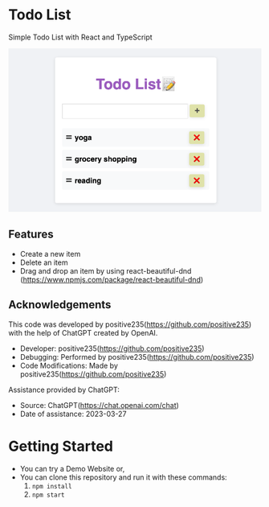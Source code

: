# Todo List

Simple Todo List with React and TypeScript

![a-screenshot-of-todolist](screenshots/todolist.png)

## Features

- Create a new item
- Delete an item
- Drag and drop an item by using react-beautiful-dnd (https://www.npmjs.com/package/react-beautiful-dnd)

## Acknowledgements

This code was developed by positive235(https://github.com/positive235) with the help of ChatGPT created by OpenAI.

- Developer: positive235(https://github.com/positive235)
- Debugging: Performed by positive235(https://github.com/positive235)
- Code Modifications: Made by positive235(https://github.com/positive235)

Assistance provided by ChatGPT:

- Source: ChatGPT(https://chat.openai.com/chat)
- Date of assistance: 2023-03-27

# Getting Started 

- You can try a Demo Website or, 
- You can clone this repository and run it with these commands:
    1. `npm install`
    2. `npm start`